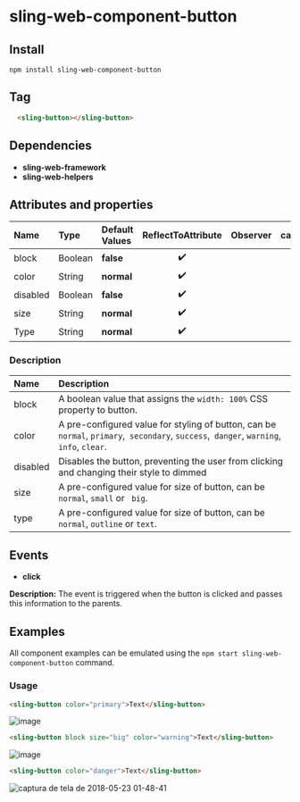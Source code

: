# sling-web-component-button    

## Install      

```
npm install sling-web-component-button
```
 
 ## Tag
 
```HTML   
  <sling-button></sling-button>
```

 ## Dependencies       
 
* **sling-web-framework**       
* **sling-web-helpers** 

 ## Attributes and properties   
        
|Name|Type|Default Values|ReflectToAttribute|Observer|callSdk|    
|:--|:--|:--|:--:|:--|:--:|     
|block|Boolean|**false**|:heavy_check_mark:|     
|color|String|**normal**|:heavy_check_mark:|        
|disabled|Boolean|**false**|:heavy_check_mark:|        
|size|String|**normal**|:heavy_check_mark:|        
|Type|String|**normal**|:heavy_check_mark:|    

### Description   
|Name|Description| 
|:---|:---|
|block |A boolean value that assigns the `width: 100%` CSS property to button.|
|color|A pre-configured value for styling of button, can be `normal`, `primary`,` secondary`, `success`,` danger`, `warning`,` info`, `clear`.|
|disabled|Disables the button, preventing the user from clicking and changing their style to dimmed|
|size|A pre-configured value for size of button, can be `normal`, `small` or ` big`.|
|type|A pre-configured value for size of button, can be `normal`, `outline` or `text`.|

## Events  
* **click**

**Description:** The event is triggered when the button is clicked and passes this information to the parents.     

## Examples      
 
All component examples can be emulated using the `npm start sling-web-component-button` command.   
### Usage


```HTML
<sling-button color="primary">Text</sling-button>
```

![image](https://user-images.githubusercontent.com/22959060/40404435-3c2eeb9c-5e2e-11e8-8729-2e2a9ef2abd5.png)      
      
  
```HTML
<sling-button block size="big" color="warning">Text</sling-button>
```
  
![image](https://user-images.githubusercontent.com/22959060/40404419-2056f932-5e2e-11e8-83fe-d7b754ccdef1.png)      
      
  
```HTML
<sling-button color="danger">Text</sling-button>
 ```  
  ![captura de tela de 2018-05-23 01-48-41](https://user-images.githubusercontent.com/22959060/40404049-1dd883f8-5e2c-11e8-895a-fedd11f0b19a.png)
